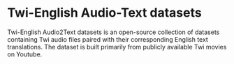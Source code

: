 # Twi-English Audio-Text datasets
Twi-English Audio2Text datasets is an open-source collection of datasets containing Twi audio files paired with their corresponding English text translations. The dataset is built primarily from publicly available Twi movies on Youtube.
